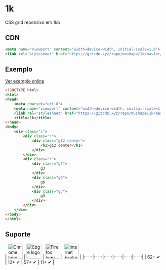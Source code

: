 # 1k

CSS grid reponsivo em 1kb

## CDN
```html
<meta name="viewport" content="width=device-width, initial-scale=1.0">
<link rel="stylesheet" href="https://gitcdn.xyz/repo/mushape/1k/master/dist/1k.min.css">
```

## Exemplo
[Ver exemplo online](https://mushape.github.io/1k/index.html)
```html
<!DOCTYPE html>
<html>
<head>
    <meta charset="utf-8">
    <meta name="viewport" content="width=device-width, initial-scale=1.0">
    <link rel="stylesheet" href="https://gitcdn.xyz/repo/mushape/1k/master/dist/1k.min.css">
    <title>1k</title>
</head>
<body>
    <div class="c">
        <div class="r">
            <div class="g12 center">
                <h1>g12 center</h1>
            </div>
        </div>
        <div class="r">
            <div class="g3">
                g3
            </div>
            <div class="g6">
                g6
            </div>
            <div class="g3">
                g3
            </div>
        </div>
    </div>
</body>
</html>
```

## Suporte
| <img src="https://raw.githubusercontent.com/mushape/1k/master/images/chrome.png" width="48px" height="48px" alt="Chrome logo"> | <img src="https://raw.githubusercontent.com/mushape/1k/master/images/edge.png" width="48px" height="48px" alt="Edge logo"> | <img src="https://raw.githubusercontent.com/mushape/1k/master/images/firefox.png" width="48px" height="48px" alt="Firefox logo"> | <img src="https://raw.githubusercontent.com/mushape/1k/master/images/ie.png" width="48px" height="48px" alt="Internet Explorer logo"> |
|:---:|:---:|:---:|:---:|:---:|:---:|
| 62+ ✔ | 12+ ✔ | 57+ ✔ | 11+ ✔ |
